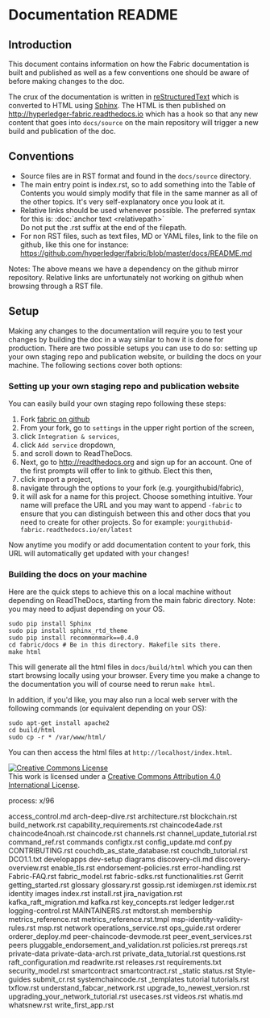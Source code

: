 # Documentation README

## Introduction

This document contains information on how the Fabric documentation is
built and published as well as a few conventions one should be aware of
before making changes to the doc.

The crux of the documentation is written in
[reStructuredText](http://docutils.sourceforge.net/rst.html) which is
converted to HTML using [Sphinx](http://www.sphinx-doc.org/en/stable/).
The HTML is then published on http://hyperledger-fabric.readthedocs.io
which has a hook so that any new content that goes into `docs/source`
on the main repository will trigger a new build and publication of the
doc.

## Conventions

* Source files are in RST format and found in the `docs/source` directory.
* The main entry point is index.rst, so to add something into the Table
  of Contents you would simply modify that file in the same manner as
  all of the other topics. It's very self-explanatory once you look at
  it.
* Relative links should be used whenever possible. The preferred
  syntax for this is: :doc:\`anchor text &lt;relativepath&gt;\`
  <br/>Do not put the .rst suffix at the end of the filepath.
* For non RST files, such as text files, MD or YAML files, link to the
  file on github, like this one for instance:
  https://github.com/hyperledger/fabric/blob/master/docs/README.md

Notes: The above means we have a dependency on the github mirror
repository. Relative links are unfortunately not working on github
when browsing through a RST file.

## Setup

Making any changes to the documentation will require you to test your
changes by building the doc in a way similar to how it is done for
production. There are two possible setups you can use to do so:
setting up your own staging repo and publication website, or building
the docs on your machine. The following sections cover both options:

### Setting up your own staging repo and publication website

You can easily build your own staging repo following these steps:

1. Fork [fabric on github](https://github.com/hyperledger/fabric)
1. From your fork, go to `settings` in the upper right portion of the screen,
1. click `Integration & services`,
1. click `Add service` dropdown,
1. and scroll down to ReadTheDocs.
1. Next, go to http://readthedocs.org and sign up for an account. One of the first prompts will offer to link to github. Elect this then,
1. click import a project,
1. navigate through the options to your fork (e.g. yourgithubid/fabric),
1. it will ask for a name for this project. Choose something
intuitive. Your name will preface the URL and you may want to append `-fabric` to ensure that you can distinguish between this and other docs that you need to create for other projects. So for example:
`yourgithubid-fabric.readthedocs.io/en/latest`

Now anytime you modify or add documentation content to your fork, this
URL will automatically get updated with your changes!

### Building the docs on your machine

Here are the quick steps to achieve this on a local machine without
depending on ReadTheDocs, starting from the main fabric
directory. Note: you may need to adjust depending on your OS.

```
sudo pip install Sphinx
sudo pip install sphinx_rtd_theme
sudo pip install recommonmark==0.4.0
cd fabric/docs # Be in this directory. Makefile sits there.
make html
```

This will generate all the html files in `docs/build/html` which you can
then start browsing locally using your browser. Every time you make a
change to the documentation you will of course need to rerun `make
html`.

In addition, if you'd like, you may also run a local web server with the following commands (or equivalent depending on your OS):

```
sudo apt-get install apache2
cd build/html
sudo cp -r * /var/www/html/
```

You can then access the html files at `http://localhost/index.html`.

<a rel="license" href="http://creativecommons.org/licenses/by/4.0/"><img alt="Creative Commons License" style="border-width:0" src="https://i.creativecommons.org/l/by/4.0/88x31.png" /></a><br />This work is licensed under a <a rel="license" href="http://creativecommons.org/licenses/by/4.0/">Creative Commons Attribution 4.0 International License</a>.

process: x/96

access_control.md
arch-deep-dive.rst
architecture.rst
blockchain.rst
build_network.rst
capability_requirements.rst
chaincode4ade.rst
chaincode4noah.rst
chaincode.rst
channels.rst
channel_update_tutorial.rst
command_ref.rst
commands
configtx.rst
config_update.md
conf.py
CONTRIBUTING.rst
couchdb_as_state_database.rst
couchdb_tutorial.rst
DCO1.1.txt
developapps
dev-setup
diagrams
discovery-cli.md
discovery-overview.rst
enable_tls.rst
endorsement-policies.rst
error-handling.rst
Fabric-FAQ.rst
fabric_model.rst
fabric-sdks.rst
functionalities.rst
Gerrit
getting_started.rst
glossary
glossary.rst
gossip.rst
idemixgen.rst
idemix.rst
identity
images
index.rst
install.rst
jira_navigation.rst
kafka_raft_migration.md
kafka.rst
key_concepts.rst
ledger
ledger.rst
logging-control.rst
MAINTAINERS.rst
mdtorst.sh
membership
metrics_reference.rst
metrics_reference.rst.tmpl
msp-identity-validity-rules.rst
msp.rst
network
operations_service.rst
ops_guide.rst
orderer
orderer_deploy.md
peer-chaincode-devmode.rst
peer_event_services.rst
peers
pluggable_endorsement_and_validation.rst
policies.rst
prereqs.rst
private-data
private-data-arch.rst
private_data_tutorial.rst
questions.rst
raft_configuration.md
readwrite.rst
releases.rst
requirements.txt
security_model.rst
smartcontract
smartcontract.rst
_static
status.rst
Style-guides
submit_cr.rst
systemchaincode.rst
_templates
tutorial
tutorials.rst
txflow.rst
understand_fabcar_network.rst
upgrade_to_newest_version.rst
upgrading_your_network_tutorial.rst
usecases.rst
videos.rst
whatis.md
whatsnew.rst
write_first_app.rst
